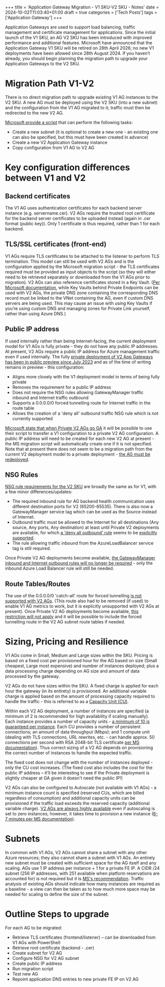 +++
title = 'Application Gateway Migration - V1 SKU-V2 SKU - Notes'
date = 2024-10-02T11:03:40+01:00
draft = true
categories = ['Tech Posts']
tags = ['Application Gateway']
+++

Application Gateways are used to support load balancing, traffic management and certificate management for applications. Since the initial launch of the V1 SKU, an AG V2 SKU has been introduced with improved performance and additional features. Microsoft have announced that the Application Gateway V1 SKU will be retired on 28th April 2026; no new V1 deployments have been allowed since 28th August 2024. If you haven’t already, you should begin planning the migration path to upgrade your Application Gateways to the V2 SKU.

# Migration Path V1-V2

There is no direct migration path to upgrade existing V1 AG instances to the V2 SKU. A new AG must be deployed using the V2 SKU (into a new subnet) and the configuration from the V1 AG migrated to it; traffic must then be redirected to the new V2 AG.

[Microsoft provide a script](https://learn.microsoft.com/en-us/azure/application-gateway/migrate-v1-v2#using-the-script) that can perform the following tasks:

- Create a new subnet (it is optional to create a new one - an existing one can also be specified, but this must have been created in advance)
- Create a new V2 Application Gateway instance
- Copy configuration from V1 AG to V2 AG

# Key configuration differences between V1 and V2

## Backend certificates

The V1 AG uses authentication certificates for each backend server instance (e.g. servername.cer). V2 AGs require the trusted root certificate for the backend server certificates to be uploaded instead (again in .cer format (public key)). Only 1 certificate is thus required, rather than 1 for each backend.

## TLS/SSL certificates (front-end)

V1 AGs require TLS certificates to be attached to the listener to perform TLS termination. This model can still be used with V2 AGs and is the configuration applied by the Microsoft migration script - the TLS certificates required must be provided as input objects to the script (so they will either need to be retrieved separately or downloaded from the V1 AGs prior to migration).
V2 AGs can also reference certificates stored in a Key Vault. ([Per Microsoft documentation](https://learn.microsoft.com/en-us/azure/application-gateway/key-vault-certs#verify-firewall-permissions-to-key-vault), while Key Vaults behind Private Endpoints can be used with V2 AGs, the private DNS zone containing the corresponding DNS record must be linked to the VNet containing the AG, even if custom DNS servers are being used. This may cause an issue with using Key Vaults if you’re using custom DNS and managing zones for Private Link yourself, rather than using Azure DNS.)

## Public IP address

If used internally rather than being Internet-facing, the current deployment model for V1 AGs is fully private - they do not have any public IP addresses. At present, V2 AGs require a public IP address for Azure management traffic even if used internally. The fully [private deployment of V2 App Gateways has been in public preview since July 2023](https://learn.microsoft.com/en-us/azure/application-gateway/application-gateway-private-deployment) and as of the time of writing remains in preview - this configuration:

- Aligns more closely with the V1 deployment model in terms of being fully private
- Removes the requirement for a public IP address
- Does not require the NSG rules allowing GatewayManager traffic inbound and Internet traffic outbound
- Supports a 0.0.0.0/0 forced tunnelling route for Internet traffic in the route table
- Allows the creation of a 'deny all' outbound traffic NSG rule which is not currently supported

[Microsoft state that when Private V2 AGs go GA](https://learn.microsoft.com/en-us/azure/application-gateway/migrate-v1-v2#caveatslimitations) it will be possible to use their script to transfer a V1 configuration to a private V2 AG configuration. A public IP address will need to be created for each new V2 AG at present - the MS migration script will automatically create one if it is not specified. Note that at present there does not seem to be a migration path from the current V2 deployment model to a private deployment - [the AG must be redeployed](https://learn.microsoft.com/en-us/azure/application-gateway/application-gateway-private-deployment?tabs=portal#coexisting-v2-application-gateways-created-prior-to-enablement-of-enhanced-network-control).

## NSG Rules

[NSG rule requirements for the V2 SKU](https://learn.microsoft.com/en-us/azure/application-gateway/configuration-infrastructure#network-security-groups) are broadly the same as for V1, with a few minor differences/updates:

- The required inbound rule for AG backend health communication uses different destination ports for V2 (65200-65535). There is also now a GatewayManager service tag which can be used as the Source instead of Internet.
- Outbound traffic must be allowed to the Internet for all destinations (Any source, Any ports, Any destination) at least until Private V2 deployments are available, for which [a 'deny all outbound' rule](https://learn.microsoft.com/en-us/azure/application-gateway/application-gateway-private-deployment?tabs=portal#outbound-rules) seems to be [explicitly supported](https://learn.microsoft.com/en-us/azure/application-gateway/application-gateway-private-deployment?tabs=portal#introduction).
- The rule allowing traffic inbound from the AzureLoadBalancer service tag is still required.

Once Private V2 AG deployments become available, [the GatewayManager inbound and Internet outbound rules will no longer be required](https://learn.microsoft.com/en-us/azure/application-gateway/application-gateway-private-deployment?tabs=portal#network-security-group-control) - only the inbound Azure Load Balancer rule will still be needed.

## Route Tables/Routes

The use of the 0.0.0.0/0 'catch-all' route for forced tunnelling [is not supported with V2 AGs](https://learn.microsoft.com/en-us/azure/application-gateway/configuration-infrastructure#supported-user-defined-routes). (This route also had to be removed (if used) to enable V1 AG metrics to work, but it is explicitly unsupported with V2 AGs at present). Once Private V2 AG deployments become available, [this restriction will not apply](https://learn.microsoft.com/en-us/azure/application-gateway/application-gateway-private-deployment?tabs=portal#route-table-control) and it will be possible to include the forced tunnelling route in the V2 AG subnet route tables if needed.

# Sizing, Pricing and Resilience
V1 AGs come in Small, Medium and Large sizes within the SKU. Pricing is based on a fixed cost per provisioned hour for the AG based on size (Small cheapest, Large most expensive) and number of instances deployed; plus a data processing charge depending on AG size and amount of data processed by the gateway.

V2 AGs do not have sizes within the SKU. A fixed charge is applied for each hour the gateway (in its entirety) is provisioned. An additional variable charge is applied based on the amount of processing capacity required to handle the traffic - this is referred to as a [Capacity Unit (CU)](https://learn.microsoft.com/en-us/azure/application-gateway/understanding-pricing#capacity-unit).

Within each V2 AG deployment, a number of instances are specified (a minimum of 2 is recommended for high availability if scaling manually). Each instance provides a number of capacity units - [a minimum of 10 is guaranteed per instance](https://learn.microsoft.com/en-us/azure/application-gateway/understanding-pricing#instance-count). Each CU provides a number of persistent connections; an amount of data throughput (Mbps); and 1 compute unit (dealing with TLS connections, URL rewrites, etc. - can handle approx. 50 connections per second with RSA 2048-bit TLS certificate [per MS documentation](https://learn.microsoft.com/en-us/azure/application-gateway/understanding-pricing#compute-unit)). Thus correct sizing of a V2 AG depends on provisioning the correct number of instances to handle the expected traffic.

The fixed cost does not change with the number of instances deployed - only the CU cost increases. (The fixed cost also includes the cost for the public IP address – it’ll be interesting to see if the Private deployment is slightly cheaper at GA given it doesn't need the public IP!)

V2 AGs can also be configured to Autoscale (not available with V1 AGs) - a minimum instance count is specified (reserved CUs, which are billed regardless of consumption) and additional capacity units can be provisioned if the traffic load exceeds the reserved capacity (additional variable charge). [V2 AGs are always highly available](https://learn.microsoft.com/en-us/azure/application-gateway/application-gateway-autoscaling-zone-redundant#autoscaling-and-high-availability) even if autoscaling is set to zero instances; however, it takes time to provision a new instance ([6-7 minutes per MS documentation](https://learn.microsoft.com/en-us/azure/application-gateway/application-gateway-autoscaling-zone-redundant#autoscaling-and-high-availability)).

# Subnets
In common with V1 AGs, V2 AGs cannot share a subnet with any other Azure resources; they also cannot share a subnet with V1 AGs. An entirely new subnet must be created with sufficient space for the AG itself and any scaling. AGs use 1 IP address per instance + 1 for a private FE IP. A CIDR /24 subnet (256 IP addresses, with 251 available when platform reservations are accounted for) is not required but it is [MS's recommendation](https://learn.microsoft.com/en-us/azure/application-gateway/configuration-infrastructure#size-of-the-subnet). Traffic analysis of existing AGs should indicate how many instances are required as a baseline - a view can then be taken as to how much more space may be needed for scaling to define the size of the subnet.

# Outline Steps to upgrade 

For each AG to be migrated:

- Retrieve TLS certificates (frontend/listener) – can be downloaded from V1 AGs with PowerShell
- Retrieve root certificate (backend - .cer)
- Create subnet for V2 AG 
- Configure NSG for V2 AG subnet
- Create public IP address
- Run migration script
- Test new AG
- Repoint application DNS entries to new private FE IP on V2 AG

